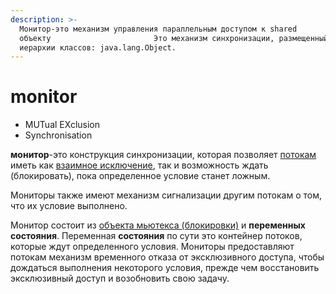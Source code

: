 ```yaml
---
description: >-
  Монитор-это механизм управления параллельным доступом к shared
  объекту                       Это механизм синхронизации, размещенный в корне
  иерархии классов: java.lang.Object.
---
```


# monitor

* MUTual EXclusion
* Synchronisation

**монитор**-это конструкция синхронизации, которая позволяет [потокам](https://en.wikipedia.org/wiki/Thread\_\(computing\)) иметь как [взаимное исключение](https://en.wikipedia.org/wiki/Mutual\_exclusion), так и возможность ждать (блокировать), пока определенное условие станет ложным.&#x20;

Мониторы также имеют механизм сигнализации другим потокам о том, что их условие выполнено.&#x20;

Монитор состоит из [объекта мьютекса (блокировки)](https://en.wikipedia.org/wiki/Lock\_\(computer\_science\)) и **переменных состояния**. Переменная **состояния** по сути это контейнер потоков, которые ждут определенного условия. Мониторы предоставляют потокам механизм временного отказа от эксклюзивного доступа, чтобы дождаться выполнения некоторого условия, прежде чем восстановить эксклюзивный доступ и возобновить свою задачу.
